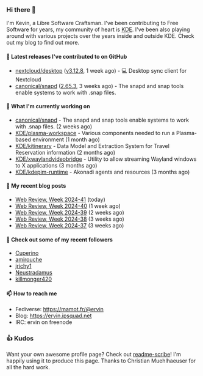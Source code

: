 ### Hi there 👋

I'm Kevin, a Libre Software Craftsman. I've been contributing to Free Software for years,
my community of heart is [KDE](https://kde.org). I've been also playing around with various
projects over the years inside and outside KDE. Check out my blog to find out more.

#### 🔭 Latest releases I've contributed to on GitHub

- [nextcloud/desktop](https://github.com/nextcloud/desktop) ([v3.12.8](https://github.com/nextcloud/desktop/releases/tag/v3.12.8), 1 week ago) - 💻 Desktop sync client for Nextcloud
- [canonical/snapd](https://github.com/canonical/snapd) ([2.65.3](https://github.com/canonical/snapd/releases/tag/2.65.3), 3 weeks ago) - The snapd and snap tools enable systems to work with .snap files.

#### 🌱 What I'm currently working on

- [canonical/snapd](https://github.com/canonical/snapd) - The snapd and snap tools enable systems to work with .snap files. (2 weeks ago)
- [KDE/plasma-workspace](https://github.com/KDE/plasma-workspace) - Various components needed to run a Plasma-based environment (1 month ago)
- [KDE/kitinerary](https://github.com/KDE/kitinerary) - Data Model and Extraction System for Travel Reservation information (2 months ago)
- [KDE/xwaylandvideobridge](https://github.com/KDE/xwaylandvideobridge) - Utility to allow streaming Wayland windows to X applications (3 months ago)
- [KDE/kdepim-runtime](https://github.com/KDE/kdepim-runtime) - Akonadi agents and resources (3 months ago)

#### 📜 My recent blog posts

- [Web Review, Week 2024-41](https://ervin.ipsquad.net/blog/2024/10/11/web-review-week-2024-41/) (today)
- [Web Review, Week 2024-40](https://ervin.ipsquad.net/blog/2024/10/04/web-review-week-2024-40/) (1 week ago)
- [Web Review, Week 2024-39](https://ervin.ipsquad.net/blog/2024/09/27/web-review-week-2024-39/) (2 weeks ago)
- [Web Review, Week 2024-38](https://ervin.ipsquad.net/blog/2024/09/20/web-review-week-2024-38/) (3 weeks ago)
- [Web Review, Week 2024-37](https://ervin.ipsquad.net/blog/2024/09/14/web-review-week-2024-37/) (3 weeks ago)

#### 👯 Check out some of my recent followers

- [Cuperino](https://github.com/Cuperino)
- [amirouche](https://github.com/amirouche)
- [jrichy1](https://github.com/jrichy1)
- [Neustradamus](https://github.com/Neustradamus)
- [killmonger420](https://github.com/killmonger420)

#### 📫 How to reach me

- Fediverse: https://mamot.fr/@ervin
- Blog: https://ervin.ipsquad.net
- IRC: ervin on freenode

### 👍 Kudos

Want your own awesome profile page? Check out [readme-scribe](https://github.com/muesli/readme-scribe)!
I'm happily using it to produce this page. Thanks to Christian Muehlhaeuser for all the hard work.

